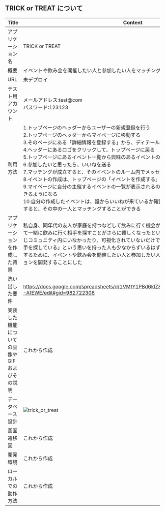 ## TRICK or TREAT について

| Title | Content |
| ----- | ------- |
| アプリケーション名 | TRICK or TREAT |
| 概要 | イベントや飲み会を開催したい人と参加したい人をマッチングさせる |
| URL | 未デプロイ |
| テスト用アカウント | メールアドレス:test@com <br> パスワード:123123 |
| 利用方法 | 1.トップページのヘッダーからユーザーの新規登録を行う<br>2.トップページのヘッダーからマイページに移動する<br>3.そのページにある「詳細情報を登録する」から、ディテール情報を登録する（性別は必須）<br>4.ヘッダーにあるロゴをクリックして、トップページに戻る<br>5.トップページにあるイベント一覧から興味のあるイベントの詳細ページに移動する<br>6.参加したいと思ったら、いいねを送る<br>7.マッチングが成立すると、そのイベントのルーム内でメッセージをやりとりできるようになる<br>8.イベントの作成は、トップページの「イベントを作成する」をクリックすると作成できる<br>9.マイページに自分の主催するイベントの一覧が表示されるので、詳細情報などはそこから編集できるようになる<br>10.自分の作成したイベントは、誰からいいねが来ているか確認できて、「allow」ボタンをクリックすると、その中の一人とマッチングすることができる<br> |
| アプリケーションを作成した背景 | 私自身、同年代の友人が家庭を持つなどして飲みに行く機会が少なくなった。また、若い時に比べて一緒に飲みに行く相手を探すことがさらに難しくなったという課題に直面している。しかし、同じコミュニティ内にいなかったり、可視化されていないだけで、同じように「一緒に飲みに行く相手を探している」という思いを持った人も少なからずいるはずだという仮説を立てた。それを解決するために、イベントや飲み会を開催したい人と参加したい人とをマッチングさせるアプリケーションを開発することにした |
| 洗い出した要件 | https://docs.google.com/spreadsheets/d/1VMtY1PBd6klZ8zpaQkJdMUHaJmUNnz1mhTBgR-AfEWE/edit#gid=982722306 |
| 実装した機能についての画像やGIFおよびその説明 | これから作成 |
| データベース設計 | ![trick_or_treat](https://user-images.githubusercontent.com/94505289/148728431-1648c29e-49e7-4411-934a-e30583f07cfa.png) |
| 画面遷移図 | これから作成 |
| 開発環境 | これから作成 |
| ローカルでの動作方法 | これから作成 |
